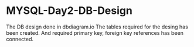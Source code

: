 # MYSQL-Day2-DB-Design
The DB design done in dbdiagram.io
The tables required for the desing has been created.
And required primary key, foreign key references has been connected.
